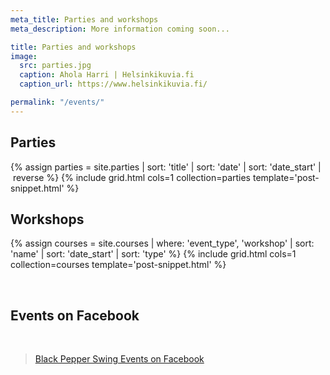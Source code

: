 ```yaml
---
meta_title: Parties and workshops
meta_description: More information coming soon...

title: Parties and workshops
image:
  src: parties.jpg
  caption: Ahola Harri | Helsinkikuvia.fi
  caption_url: https://www.helsinkikuvia.fi/

permalink: "/events/"
---
```


## Parties

{% assign parties = site.parties | sort: 'title' | sort: 'date' | sort: 'date_start' | reverse %}
{% include grid.html cols=1 collection=parties template='post-snippet.html' %}


## Workshops

{% assign courses = site.courses | where: 'event_type', 'workshop' | sort: 'name' | sort: 'date_start' | sort: 'type'  %}
{% include grid.html cols=1 collection=courses template='post-snippet.html' %}

<div class="t60 b60">&nbsp;</div>

## Events on Facebook
<br>

<div class="fb-page" data-href="https://www.facebook.com/blackpepperswing/" data-tabs="events" data-width="320" data-height="480" data-small-header="true" data-adapt-container-width="true" data-hide-cover="false" data-show-facepile="true"><blockquote cite="https://www.facebook.com/blackpepperswing/" class="fb-xfbml-parse-ignore"><a href="https://www.facebook.com/blackpepperswing/">Black Pepper Swing Events on Facebook</a></blockquote></div>
